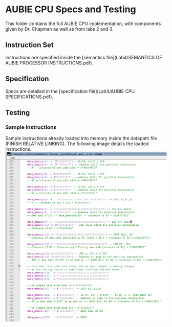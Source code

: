 # AUBIE CPU Specs and Testing
This folder contains the full AUBIE CPU implementation, with components given by Dr. Chapman as well as from labs 2 and 3.

## Instruction Set
Instructions are specified inside the [semantics file](Lab4/SEMANTICS OF AUBIE PROCESSOR INSTRUCTIONS.pdf).

## Specification
Specs are detailed in the [specification file](Lab4/AUBIE CPU SPECIFICATIONS.pdf).

## Testing
### Sample Instructions
Sample instructions already loaded into memory inside the datapath file (FINISH RELATIVE LINKING). The following image details the loaded instructions.
![sample instructions](Lab4/TestingScreenshots/DataMemoryValues.PNG)
